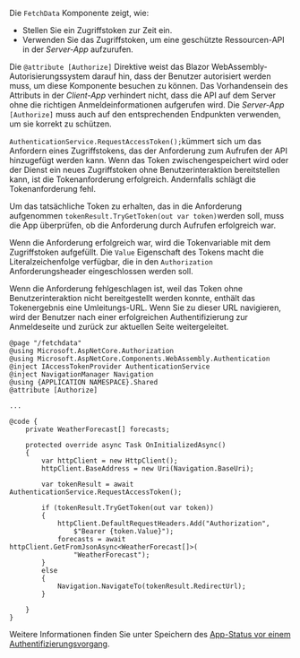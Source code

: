 Die `FetchData` Komponente zeigt, wie:

* Stellen Sie ein Zugriffstoken zur Zeit ein.
* Verwenden Sie das Zugriffstoken, um eine geschützte Ressourcen-API in der *Server-App* aufzurufen.

Die `@attribute [Authorize]` Direktive weist das Blazor WebAssembly-Autorisierungssystem darauf hin, dass der Benutzer autorisiert werden muss, um diese Komponente besuchen zu können. Das Vorhandensein des Attributs in der *Client-App* verhindert nicht, dass die API auf dem Server ohne die richtigen Anmeldeinformationen aufgerufen wird. Die *Server-App* `[Authorize]` muss auch auf den entsprechenden Endpunkten verwenden, um sie korrekt zu schützen.

`AuthenticationService.RequestAccessToken();`kümmert sich um das Anfordern eines Zugriffstokens, das der Anforderung zum Aufrufen der API hinzugefügt werden kann. Wenn das Token zwischengespeichert wird oder der Dienst ein neues Zugriffstoken ohne Benutzerinteraktion bereitstellen kann, ist die Tokenanforderung erfolgreich. Andernfalls schlägt die Tokenanforderung fehl.

Um das tatsächliche Token zu erhalten, das in die Anforderung aufgenommen `tokenResult.TryGetToken(out var token)`werden soll, muss die App überprüfen, ob die Anforderung durch Aufrufen erfolgreich war. 

Wenn die Anforderung erfolgreich war, wird die Tokenvariable mit dem Zugriffstoken aufgefüllt. Die `Value` Eigenschaft des Tokens macht die Literalzeichenfolge verfügbar, die in den `Authorization` Anforderungsheader eingeschlossen werden soll.

Wenn die Anforderung fehlgeschlagen ist, weil das Token ohne Benutzerinteraktion nicht bereitgestellt werden konnte, enthält das Tokenergebnis eine Umleitungs-URL. Wenn Sie zu dieser URL navigieren, wird der Benutzer nach einer erfolgreichen Authentifizierung zur Anmeldeseite und zurück zur aktuellen Seite weitergeleitet.

```razor
@page "/fetchdata"
@using Microsoft.AspNetCore.Authorization
@using Microsoft.AspNetCore.Components.WebAssembly.Authentication
@inject IAccessTokenProvider AuthenticationService
@inject NavigationManager Navigation
@using {APPLICATION NAMESPACE}.Shared
@attribute [Authorize]

...

@code {
    private WeatherForecast[] forecasts;

    protected override async Task OnInitializedAsync()
    {
        var httpClient = new HttpClient();
        httpClient.BaseAddress = new Uri(Navigation.BaseUri);

        var tokenResult = await AuthenticationService.RequestAccessToken();

        if (tokenResult.TryGetToken(out var token))
        {
            httpClient.DefaultRequestHeaders.Add("Authorization", 
                $"Bearer {token.Value}");
            forecasts = await httpClient.GetFromJsonAsync<WeatherForecast[]>(
                "WeatherForecast");
        }
        else
        {
            Navigation.NavigateTo(tokenResult.RedirectUrl);
        }

    }
}
```

Weitere Informationen finden Sie unter Speichern des [App-Status vor einem Authentifizierungsvorgang](xref:security/blazor/webassembly/additional-scenarios#save-app-state-before-an-authentication-operation).
